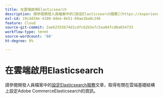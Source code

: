 ```yaml
---
title: 在雲端啟用Elasticsearch
description: 請參閱開發人員檔案中的[設定Elasticsearch服務](https://experienceleague.adobe.com/en/docs/commerce-cloud-service/user-guide/configure/service/elasticsearch)文章，取得在雲端基礎結構上設定Adobe CommerceElasticsearch的相關資訊。
exl-id: 19cdd34e-4180-4dee-8e51-89ae1ba8c246
feature: Cloud
source-git-commit: 2aeb2355b74d1cdfc62b5e7c5aa04fcd0a654733
workflow-type: tm+mt
source-wordcount: '60'
ht-degree: 0%

---
```


# 在雲端啟用Elasticsearch

請參閱開發人員檔案中的[設定Elasticsearch服務](https://experienceleague.adobe.com/en/docs/commerce-cloud-service/user-guide/configure/service/elasticsearch)文章，取得有關在雲端基礎結構上設定Adobe CommerceElasticsearch的資訊。
